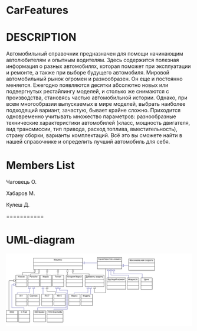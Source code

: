 CarFeatures
====================


DESCRIPTION 
============


   Автомобильный справочник предназначен для помощи начинающим автолюбителям и опытным водителям. Здесь содержится полезная информация о разных автомобилях, которая поможет при эксплуатации и ремонте, а также при выборе будущего автомобиля. Мировой автомобильный рынок огромен и разнообразен. Он еще и постоянно меняется. Ежегодно появляются десятки абсолютно новых или подвергнутых рестайлингу моделей, и столько же снимаются с производства, становясь частью автомобильной истории.
   Однако, при всем многообразии выпускаемых в мире моделей, выбрать наиболее подходящий вариант, зачастую, бывает крайне сложно. Приходится одновременно учитывать множество параметров: разнообразные технические характеристики автомобилей (класс, мощность двигателя, вид трансмиссии, тип привода, расход топлива, вместительность), страну сборки, варианты комплектаций. Всё это вы сможете найти в нашей справочнике и определить лучший автомобиль для себя.



Members List
============

Чаговець О.

Хабаров М.

Кулеш Д.

===========

UML-diagram
==========

![alt tag](Car_Features.png )
